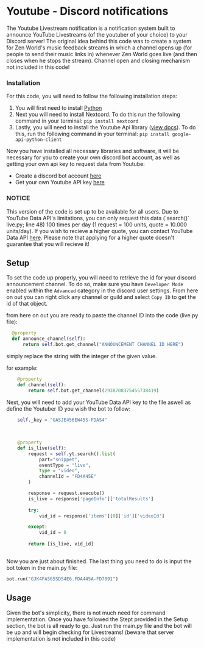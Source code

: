 <h1>Youtube - Discord notifications</h1>

The Youtube Livestream notification is a notification system built to announce YouTube Livestreams (of the youtuber of your choice) to your Discord server! The original idea behind this code was to create a system for Zen World's music feedback streams in which a channel opens up (for people to send their music links in) whenever Zen World goes live (and then closes when he stops the stream). Channel open and closing mechanism not included in this code!


<h3>Installation</h2>

For this code, you will need to follow the following installation steps:

1.  You will first need to install <a href="https://www.python.org/downloads/">Python</a>
2.  Next you will need to install Nextcord. To do this run the following command in your terminal: `pip install nextcord`
3.  Lastly, you will need to install the Youtube Api library (<a href="https://github.com/googleapis/google-api-python-client">view docs</a>). To do this, run the following command in your terminal: `pip install google-api-python-client`


Now you have installed all necessary libraries and software, it will be necessary for you to create your own discord bot account, as well as getting your own api key to request data from Youtube:

- Create a discord bot account <a href="https://discord.com/developers/docs/intro">here</a>
- Get your own Youtube API key <a href="https://console.cloud.google.com/apis/dashboard">here</a>

<h3>NOTICE</h3>
This version of the code is set up to be available for all users. Due to YouTube Data API's limitations, you can only request this data (`search()` live.py; line 48) 100 times per day (1 request = 100 units, quote = 10.000 units/day). If you wish to recieve a higher quote, you can contact YouTube Data API <a href="https://support.google.com/youtube/contact/yt_api_form">here</a>. Please note that applying for a higher quote doesn't guarantee that you will recieve it!


<h2>Setup</h2>

To set the code up properly, you will need to retrieve the id for your discord announcement channel. To do so, make sure you have `Developer Mode` enabled within the `Advanced` category in the discord user settings. From here on out you can right click any channel or guild and select `Copy ID` to get the id of that object. 


from here on out you are ready to paste the channel ID into the code (live.py file):
  ```python
    @property
    def announce_channel(self):
        return self.bot.get_channel("ANNOUNCEMENT CHANNEL ID HERE")
```
  
simply replace the string with the integer of the given value.

for example:
```python
    @property
    def channel(self):
        return self.bot.get_channel(2938708375455738419)
```
  
  Next, you will need to add your YouTube Data API key to the file aswell as define the Youtuber ID you wish the bot to follow:
```python
    self._key = "GASJE456EW45S-FDAS4"
    
    
    
    @property
    def is_live(self):
        request = self.yt.search().list(
            part="snippet",
            eventType = "live",
            type = "video",
            channelId = "FD4A45E"
        )

        response = request.execute()
        is_live = response['pageInfo']['totalResults']
        
        try:
            vid_id = response['items'][0]['id']['videoId']

        except:
            vid_id = 0
        
        return [is_live, vid_id]
    
```

Now you are just about finished. The last thing you need to do is input the bot token in the main.py file:
```python
bot.run("GJK4FA565SD54E6.FDA445A-FD7891")
```


<h2>Usage</h2>
Given the bot's simplicity, there is not much need for command implementation. Once you have followed the Stept provided in the Setup section, the bot is all ready to go. Just run the main.py file and the bot will be up and will begin checking for Livestreams! (beware that server implementation is not included in this code)
